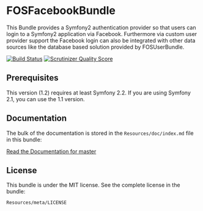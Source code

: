 FOSFacebookBundle
=================

This Bundle provides a Symfony2 authentication provider so that users can login to a
Symfony2 application via Facebook. Furthermore via custom user provider support
the Facebook login can also be integrated with other data sources like the
database based solution provided by FOSUserBundle.


[![Build Status](https://secure.travis-ci.org/FriendsOfSymfony/FOSFacebookBundle.png?branch=master)](http://travis-ci.org/FriendsOfSymfony/FOSFacebookBundle)
[![Scrutinizer Quality Score](https://scrutinizer-ci.com/g/FriendsOfSymfony/FOSFacebookBundle/badges/quality-score.png?s=15e53e898985730302ecb079408c7640d3b7291b)](https://scrutinizer-ci.com/g/FriendsOfSymfony/FOSFacebookBundle/)


Prerequisites
-------------

This version (1.2) requires at least Symfony 2.2. If you are using Symfony 2.1, you can use the 1.1 version.


Documentation
-------------

The bulk of the documentation is stored in the `Resources/doc/index.md`
file in this bundle:

[Read the Documentation for master](Resources/doc/index.md)


License
-------

This bundle is under the MIT license. See the complete license in the bundle:

    Resources/meta/LICENSE
